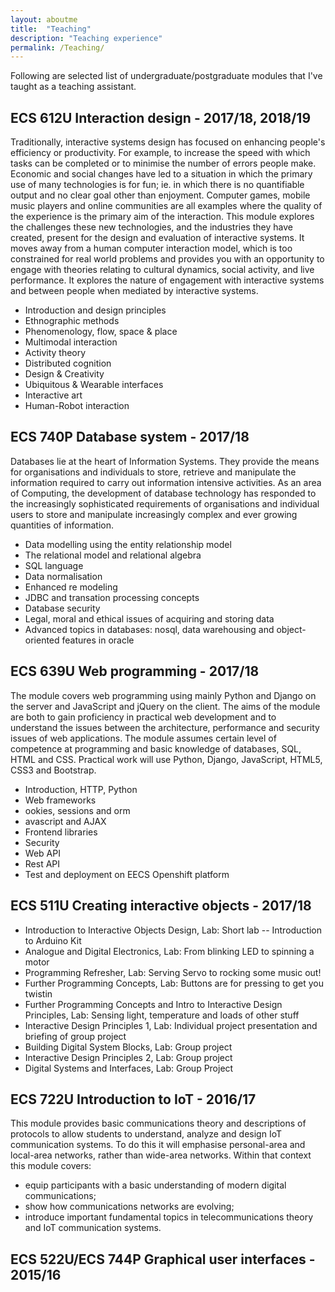 ```yaml
---
layout: aboutme
title:  "Teaching"
description: "Teaching experience"
permalink: /Teaching/
---
```


Following are selected list of undergraduate/postgraduate modules that I've taught as a teaching assistant.

## ECS 612U Interaction design - 2017/18,  2018/19
Traditionally, interactive systems design has focused on enhancing people's efficiency or productivity. For example, to increase the speed with which tasks can be completed or to minimise the number of errors people make. Economic and social changes have led to a situation in which the primary use of many technologies is for fun; ie. in which there is no quantifiable output and no clear goal other than enjoyment. Computer games, mobile music players and online communities are all examples where the quality of the experience is the primary aim of the interaction. This module explores the challenges these new technologies, and the industries they have created, present for the design and evaluation of interactive systems. It moves away from a human computer interaction model, which is too constrained for real world problems and provides you with an opportunity to engage with theories relating to cultural dynamics, social activity, and live performance. It explores the nature of engagement with interactive systems and between people when mediated by interactive systems.

- Introduction and design principles
- Ethnographic methods
- Phenomenology, flow, space & place
- Multimodal interaction
- Activity theory
- Distributed cognition
- Design & Creativity
- Ubiquitous & Wearable interfaces
- Interactive art
- Human-Robot interaction


## ECS 740P Database system - 2017/18
Databases lie at the heart of Information Systems. They provide the means for organisations and individuals to store, retrieve and manipulate the information required to carry out information intensive activities. As an area of Computing, the development of database technology has responded to the increasingly sophisticated requirements of organisations and individual users to store and manipulate increasingly complex and ever growing quantities of information.

- Data modelling using the entity relationship model
- The relational model and relational algebra
- SQL language
- Data normalisation
- Enhanced re modeling 
- JDBC and transation processing concepts
- Database security
- Legal, moral and ethical issues of acquiring and storing data
- Advanced topics in databases: nosql, data warehousing and object-oriented features in oracle

## ECS 639U Web programming - 2017/18
The module covers web programming using mainly Python and Django on the server and JavaScript and jQuery on the client. The aims of the module are both to gain proficiency in practical web development and to understand the issues between the architecture, performance and security issues of web applications. The module assumes certain level of competence at programming and basic knowledge of databases, SQL, HTML and CSS. Practical work will use Python, Django, JavaScript, HTML5, CSS3 and Bootstrap. 

- Introduction, HTTP, Python
- Web frameworks
- ookies, sessions and orm
- avascript and AJAX
- Frontend libraries
- Security
- Web API
- Rest API
- Test and deployment on EECS Openshift platform

## ECS 511U Creating interactive objects - 2017/18
- Introduction to Interactive Objects Design,
 Lab: Short lab -- Introduction to Arduino Kit
- Analogue and Digital Electronics,
Lab: From blinking LED to spinning a motor 
- Programming Refresher,
Lab: Serving Servo to rocking some music out!
- Further Programming Concepts,
Lab: Buttons are for pressing to get you twistin
- Further Programming Concepts and Intro to Interactive Design Principles,
Lab: Sensing light, temperature and loads of other stuff
- Interactive Design Principles 1,
Lab: Individual project presentation and briefing of group project
- Building Digital System Blocks,
Lab: Group project
- Interactive Design Principles 2,
Lab: Group project
- Digital Systems and Interfaces,
Lab: Group Project 

## ECS 722U Introduction to IoT - 2016/17
This module provides basic communications theory and descriptions of protocols to allow students to understand, analyze and design IoT communication systems. To do this it will emphasise personal-area and local-area networks, rather than wide-area networks. Within that context this module covers:
- equip participants with a basic understanding of modern digital communications; 
- show how communications networks are evolving;
- introduce important fundamental topics in telecommunications theory and IoT communication systems.

## ECS 522U/ECS 744P Graphical user interfaces - 2015/16